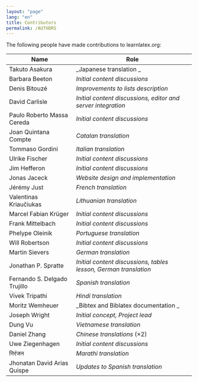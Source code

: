```yaml
---
layout: "page"
lang: "en"
title: Contributors
permalink: /AUTHORS
---
```


The following people have made contributions to learnlatex.org:

 
| Name                 | Role |
|---                   |---|
| Takuto Asakura       | _Japanese translation _ |
| Barbara Beeton       | _Initial content discussions_ |
| Denis Bitouzé        | _Improvements to lists description_ |
| David Carlisle       | _Initial content discussions, editor and server integration_ |
| Paulo Roberto Massa Cereda | _Initial content discussions_ |
| Joan Quintana Compte | _Catalan translation_ |
| Tommaso Gordini      | _Italian translation_ |
| Ulrike Fischer       | _Initial content discussions_ |
| Jim Hefferon         | _Initial content discussions_ |
| Jonas Jaceck         | _Website design and implementation_ |
| Jérémy Just          | _French translation_ |
| Valentinas Kriaučiukas | _Lithuanian translation_ |
| Marcel Fabian Krüger | _Initial content discussions_ |
| Frank Mittelbach     | _Initial content discussions_ |
| Phelype Oleinik      | _Portuguese translation_ |
| Will Robertson       | _Initial content discussions_ |
| Martin Sievers       | _German translation_ |
| Jonathan P. Spratte  | _Initial content discussions, tables lesson, German translation_ |
| Fernando S. Delgado Trujillo | _Spanish translation_ |
| Vivek Tripathi       | _Hindi translation_ |
| Moritz Wemheuer      | _Bibtex and Biblatex documentation _ |
| Joseph Wright        | _Initial concept, Project lead_ |
| Dung Vu              | _Vietnamese translation_ |
| Daniel Zhang         | _Chinese translations_ (×2) |
| Uwe Ziegenhagen      | _Initial content discussions_ |
| निरंजन                | _Marathi translation_ |
| Jhonatan David Arias Quispe | _Updates to Spanish translation_ |

